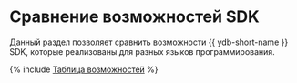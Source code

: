 # Сравнение возможностей SDK

Данный раздел позволяет сравнить возможности {{ ydb-short-name }} SDK, которые реализованы для разных языков программирования.  

{% include [Таблица возможностей](../../../_includes/comparison_features.md) %}